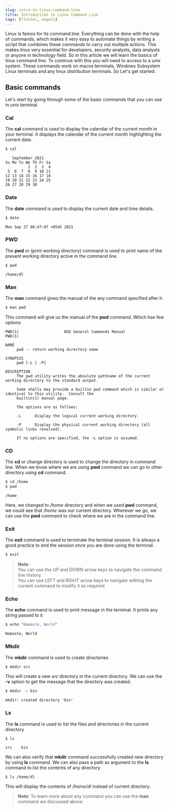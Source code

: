 ```yaml
---
slug: intro-to-linux-command-line
title: Introduction to Linux Command Line
tags: [flutter, nepali]
---
```


Linux is famos for its command line. Everything can be done with the help of commands, which makes it very easy to automate things by writing a script that combines these commands to carry out multiple actions. This makes linux very essential for developers, security analysts, data analysts or anyone in technology field. So in this article we will learn the basics of linux command line. To continue with this you will need to access to a unix system. These commands work on macos terminals, Windows Subsystem Linux terminals and any linux distribution terminals. So Let's get started.

<!-- truncate -->

## Basic commands

Let's start by going through some of the basic commands that you can use in unix terminal.

### Cal
The **cal** command is used to display the calendar of the current month in your terminal. It displays the calendar of the current month highlighting the current date.

```bash
$ cal
```

```
   September 2021
Su Mo Tu We Th Fr Sa
          1  2  3  4
 5  6  7  8  9 10 11
12 13 14 15 16 17 18
19 20 21 22 23 24 25
26 27 28 29 30
```

### Date

The **date** command is used to display the current date and time details.

```bash
$ date
```

```
Mon Sep 27 06:47:07 +0545 2021
```

### PWD

The **pwd** or (print working directory) command is used to print name of the present working directory active in the command line.

```bash
$ pwd
```

```
/home/dl
```

### Man

The **man** command gives the manual of the any command specified after it.

```bash
$ man pwd
```

This command will give us the manual of the **pwd** command. Which has few options

```
PWD(1)                    BSD General Commands Manual                   PWD(1)

NAME
     pwd -- return working directory name

SYNOPSIS
     pwd [-L | -P]

DESCRIPTION
     The pwd utility writes the absolute pathname of the current working directory to the standard output.

     Some shells may provide a builtin pwd command which is similar or identical to this utility.  Consult the
     builtin(1) manual page.

     The options are as follows:

     -L      Display the logical current working directory.

     -P      Display the physical current working directory (all symbolic links resolved).

     If no options are specified, the -L option is assumed.
```

### CD

The **cd** or change directory is used to change the directory in command line. When we know where we are using **pwd** command we can go to other directory using **cd** command.

```bash
$ cd /home
$ pwd
```

```
/home
```

Here, we changed to */home* directory and when we used **pwd** command, we could see that */home* was our current directory. Wherever we go, we can use the **pwd** command to check where we are in the command line.

### Exit

The **exit** command is used to terminate the terminal session. It is always a good practice to end the session once you are done using the terminal.

```bash
$ exit
```

> **Note**: <br />
> You can use the UP and DOWN arrow keys to navigate the command line history. <br />
> You can use LEFT and RIGHT arrow keys to navigate withing the current command to modify it as required

### Echo

The **echo** command is used to print message in the terminal. It prints any string passed to it

```bash
$ echo "Namaste, World"
```

```
Namaste, World
```

### Mkdir

The **mkdir** command is used to create directories

```bash
$ mkdir src
```

This will create a new *src* directory in the current directory. We can use the **-v** option to get the message that the directory was created.

```bash
$ mkdir -v bin
```

```
mkdir: created directory 'bin'
```

### Ls

The **ls** command is used to list the files and directories in the current directory

```
$ ls
```

```
src    bin
```

We can also verify that **mkdir** command successfully created new directory by using **ls** command. We can also pass a path as argument to the **ls** command to list the contents of any directory

```bash
$ ls /home/dl
```

This will display the contents of */home/dl* instead of current directory.

> **Note**: To learn more about any command you can use the **man** command we discussed above



